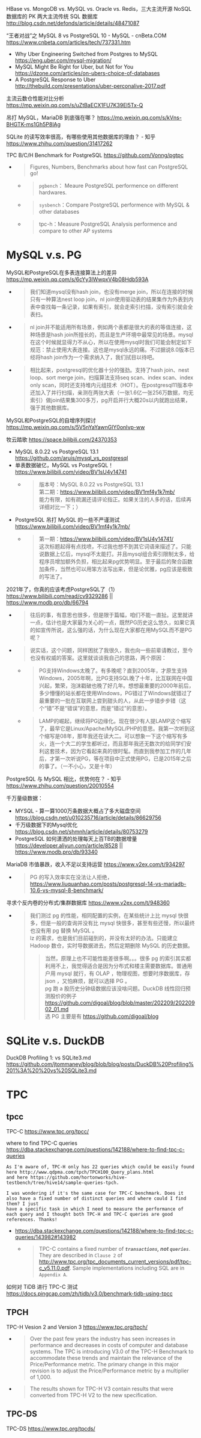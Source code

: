
HBase vs. MongoDB vs. MySQL vs. Oracle vs. Redis，三大主流开源 NoSQL 数据库的 PK 两大主流传统 SQL 数据库 
http://blog.csdn.net/defonds/article/details/48471087

“王者对战”之 MySQL 8 vs PostgreSQL 10 - MySQL - cnBeta.COM https://www.cnbeta.com/articles/tech/737331.htm
- Why Uber Engineering Switched from Postgres to MySQL https://eng.uber.com/mysql-migration/
- MySQL Might Be Right for Uber, but Not for You https://dzone.com/articles/on-ubers-choice-of-databases
- A PostgreSQL Response to Uber http://thebuild.com/presentations/uber-perconalive-2017.pdf

主流云数仓性能对比分析 https://mp.weixin.qq.com/s/uZtBaECX1FU7K39El5Tx-Q

吊打 MySQL，MariaDB 到底强在哪？ https://mp.weixin.qq.com/s/kVns-BHGTK-ms1Gh5P8lAg

SQLite 的读写效率很高，有哪些使用其他数据库的理由？ - 知乎 https://www.zhihu.com/question/31417262

TPC B/C/H Benchmark for PostgreSQL https://github.com/Vonng/pgtpc
- > Figures, Numbers, Benchmarks about how fast can PostgreSQL go!
  * > `pgbench`： Meaure PostgreSQL performence on different hardwares.
  * > `sysbench`：Compare PostgreSQL performence with MySQL & other databases
  * > tpc-h：Measure PostgreSQL Analysis performence and compare to other AP systems

# MySQL v.s. PG

MySQL和PostgreSQL在多表连接算法上的差异 https://mp.weixin.qq.com/s/6cYy3lWwpxV4b08Hdb593A
- > 我们知道mysql没有hash join，也没有merge join，所以在连接的时候只有一种算法nest loop join，nl join使用驱动表的结果集作为外表到内表中查找每一条记录，如果有索引，就会走索引扫描，没有索引就会全表扫。
- > nl join并不能适用所有场景，例如两个表都是很大的表的等值连接，这种场景是hash join所擅长的，而且是生产环境中最常见的场景。mysql在这个时候就显得力不从心，所以在使用mysql时我们可能会制定如下规范：禁止使用大表连接。这也是mysql永远的痛。不过据说8.0版本已经将hash join作为一个需求纳入了，我们拭目以待吧。
- > 相比起来，postgresql的优化器十分的强劲。支持了hash join、nest loop、sort merge join，扫描算法支持seq scan、index scan、index only scan，同时还支持堆内元组技术（HOT）。在postgresql11版本中还加入了并行扫描，亲测在两张大表（一张1.6亿一张256万数据，均无索引）做join结果集300多万，pg开启并行大概20s以内就跑出结果，强于其他数据库。

MySQL和PostgreSQL的自增序列探讨 https://mp.weixin.qq.com/s/5V5nYaYawnGlY0onIvp-ww

牧云踏歌 https://space.bilibili.com/24370353
- MySQL 8.0.22 vs PostgreSQL 13.1 https://github.com/aruis/mysql_vs_postgresql
- 单表数据破亿，MySQL vs PostgreSQL！ https://www.bilibili.com/video/BV1sU4y14741
  * > 版本号：MySQL 8.0.22 vs PostgreSQL 13.1  <br>  第二期：https://www.bilibili.com/video/BV1mf4y1k7mb/  <br>  能力有限，如有疏漏还请评论指正。如果关注的人多的话，后续再详细对比一下；）
- PostgreSQL 吊打 MySQL 的一些不严谨测试 https://www.bilibili.com/video/BV1mf4y1k7mb/
  * > 第一期：https://www.bilibili.com/video/BV1sU4y14741/  <br>  这次标题起得有点找喷，不过我也想不到其它词语来描述了。只能说数据上亿后，mysql不太能打。并且mysql组合索引限制太多，给程序员增加额外负担，相比起来pg优势明显。至于最后的聚合函数加条件，当然也可以用笨方法写出来，但是论优雅，pg应该是极致的写法了。

2021年了，你真的应该考虑PostgreSQL了（1） https://www.bilibili.com/read/cv9329286 || https://www.modb.pro/db/66794
- > 往后的事，有意思也很多，但是限于篇幅，咱们不能一直扯。这里就讲一点，估计也是大家最为关心的一点，既然PG历史这么悠久，如果它真的如宣传所说，这么强的话，为什么现在大家都在用MySQL而不是PG呢？
- > 说实话，这个问题，同样困扰了我很久，我也向一些前辈请教过，至今也没有权威的答案。这里就谈谈我自己的思路，两个原因：
  * > PG支持Windows太晚了。有多晚呢？直到2005年，才原生支持Windows，2005年啊，比PG支持SQL晚了十年，比互联网在中国兴起，繁荣，泡沫戳破也晚了好几年。想想最重要的2000年前后，多少懵懂的站长都在使用Windows，PG错过了Windows就错过了最重要的一批在互联网上尝到甜头的人，从此一步错步步错（这个“错”不是“错误”的意思，而是“错过”的意思）。
  * > LAMP的崛起，继续将PG边缘化。现在很少有人提LAMP这个缩写了，最早它是Linux/Apache/MySQL/PHP的意思。我第一次听到这个缩写是08年，那年我还在读大二。可以想象一下这个缩写有多火，连一个大二的学生都听过，而且那年我还无数次的给同学们安利这套技术，因为它看起来真的很时髦。而直到我参加工作的几年后，才第一次听说PG，等在项目中正式使用PG，已是2015年之后的事了。（一不小心，又是十年）

PostgreSQL 与 MySQL 相比，优势何在？ - 知乎 https://www.zhihu.com/question/20010554

千万量级数据：
- MYSQL - 算一算1000万条数据大概占了多大磁盘空间 https://blog.csdn.net/u010235716/article/details/86629756
- 千万级数据下的Mysql优化 https://blog.csdn.net/shmnh/article/details/80753279
- PostgreSQL 如何潇洒的处理每天上百TB的数据增量 https://developer.aliyun.com/article/8528 || https://www.modb.pro/db/93340

MariaDB 市值暴跌，收入不足以支持运营 https://www.v2ex.com/t/934297
- > PG 的写入效率实在没法让人拒绝， https://www.liuquanhao.com/posts/postgresql-14-vs-mariadb-10.6-vs-mysql-8-benchmark/

寻求个反内卷的分布式/集群数据库 https://www.v2ex.com/t/948360
- > 我们测过 pg 的性能，相同配置的实例，在某些统计上比 mysql 快很多，但是一般的查询并没有比 mysql 快很多，甚至有些还慢，所以最终也没有用 pg 替换 MySQL 。 <br> lz 的需求，也是我们目前碰到的，并没有太好的办法。只能建立 Hadoop 数仓，实时导数据进去，然后定期删除 MySQL 的历史数据。
  >> 当然，原理上也不可能性能差很多啊。。。很多 pg 的索引其实都利用不上，我觉得适合是因为分布式和楼主需要数据库。普通用户用 mysql 就行，有 OLAP ，物理视图，想要时序数据库，存 json ，又怕麻烦，就可以选择 PG 。 <br> pg 跑 a 股历史分钟级数据应该没啥问题。DuckDB 线性回归预测股价的例子 https://github.com/digoal/blog/blob/master/202209/20220902_01.md <br> 选 PG 主要是有 https://github.com/digoal/blog

# SQLite v.s. DuckDB

DuckDB Profiling 1: vs SQLite3.md https://github.com/jtommaney/blog/blob/blog/posts/DuckDB%20Profiling%201%3A%20%20vs%20SQLite3.md

# TPC

## tpcc

TPC-C https://www.tpc.org/tpcc/

where to find TPC-C queries https://dba.stackexchange.com/questions/142188/where-to-find-tpc-c-queries
```console
As I'm aware of, TPC-H only has 22 queries which could be easily found here http://www.qdpma.com/tpch/TPCH100_Query_plans.html 
and here https://github.com/hortonworks/hive-testbench/tree/hive14/sample-queries-tpch.

I was wondering if it's the same case for TPC-C benchmark. Does it also have a fixed number of distinct queries and where could I find them? I just 
have a specific task in which I need to measure the performance of each query and I thought both TPC-H and TPC-C queries are good references. Thanks!
```
- https://dba.stackexchange.com/questions/142188/where-to-find-tpc-c-queries/143982#143982
  * > TPC-C contains a fixed number of ***`transactions`, not `queries`***. They are described in `Clause 2` of http://www.tpc.org/tpc_documents_current_versions/pdf/tpc-c_v5.11.0.pdf. Sample implementations including SQL are in `Appendix A`.

如何对 TiDB 进行 TPC-C 测试 https://docs.pingcap.com/zh/tidb/v3.0/benchmark-tidb-using-tpcc

## TPCH

TPC-H Vesion 2 and Version 3 https://www.tpc.org/tpch/
- > Over the past few years the industry has seen increases in performance and decreases in costs of computer and database systems.
The TPC is introducing V3.0 of the TPC-H Benchmark to accommodate these trends and maintain the relevance of the Price/Performance metric.
The primary change in this major revision is to adjust the Price/Performance metric by a multiplier of 1,000.
- > The results shown for TPC-H V3 contain results that were converted from TPC-H V2 to the new specification.

## TPC-DS

TPC-DS https://www.tpc.org/tpcds/
